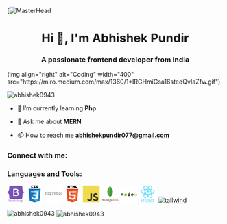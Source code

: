 [![MasterHead](https://encrypted-tbn0.gstatic.com/images?q=tbn:ANd9GcQdvGbyOO0S-u8-WVMcp5QPkEvZWgBOknytmQ&usqp=CAU)
<h1 align="center">Hi 👋, I'm Abhishek Pundir</h1>
<h3 align="center">A passionate frontend developer from India</h3>
(img align="right" alt="Coding" width="400" src="https://miro.medium.com/max/1360/1*IRGHmiGsa16stedQvIaZfw.gif")

<p align="left"> <img src="https://komarev.com/ghpvc/?username=abhishek0943&label=Profile%20views&color=0e75b6&style=flat" alt="abhishek0943" /> </p>

- 🌱 I’m currently learning **Php**

- 💬 Ask me about **MERN**

- 📫 How to reach me **abhishekpundir077@gmail.com**

<h3 align="left">Connect with me:</h3>
<p align="left">
</p>

<h3 align="left">Languages and Tools:</h3>
<p align="left"> <a href="https://getbootstrap.com" target="_blank" rel="noreferrer"> <img src="https://raw.githubusercontent.com/devicons/devicon/master/icons/bootstrap/bootstrap-plain-wordmark.svg" alt="bootstrap" width="40" height="40"/> </a> <a href="https://www.w3schools.com/css/" target="_blank" rel="noreferrer"> <img src="https://raw.githubusercontent.com/devicons/devicon/master/icons/css3/css3-original-wordmark.svg" alt="css3" width="40" height="40"/> </a> <a href="https://expressjs.com" target="_blank" rel="noreferrer"> <img src="https://raw.githubusercontent.com/devicons/devicon/master/icons/express/express-original-wordmark.svg" alt="express" width="40" height="40"/> </a> <a href="https://www.w3.org/html/" target="_blank" rel="noreferrer"> <img src="https://raw.githubusercontent.com/devicons/devicon/master/icons/html5/html5-original-wordmark.svg" alt="html5" width="40" height="40"/> </a> <a href="https://developer.mozilla.org/en-US/docs/Web/JavaScript" target="_blank" rel="noreferrer"> <img src="https://raw.githubusercontent.com/devicons/devicon/master/icons/javascript/javascript-original.svg" alt="javascript" width="40" height="40"/> </a> <a href="https://www.mongodb.com/" target="_blank" rel="noreferrer"> <img src="https://raw.githubusercontent.com/devicons/devicon/master/icons/mongodb/mongodb-original-wordmark.svg" alt="mongodb" width="40" height="40"/> </a> <a href="https://nodejs.org" target="_blank" rel="noreferrer"> <img src="https://raw.githubusercontent.com/devicons/devicon/master/icons/nodejs/nodejs-original-wordmark.svg" alt="nodejs" width="40" height="40"/> </a> <a href="https://reactjs.org/" target="_blank" rel="noreferrer"> <img src="https://raw.githubusercontent.com/devicons/devicon/master/icons/react/react-original-wordmark.svg" alt="react" width="40" height="40"/> </a> <a href="https://tailwindcss.com/" target="_blank" rel="noreferrer"> <img src="https://www.vectorlogo.zone/logos/tailwindcss/tailwindcss-icon.svg" alt="tailwind" width="40" height="40"/> </a> </p>

<p><img align="left" src="https://github-readme-stats.vercel.app/api/top-langs?username=abhishek0943&show_icons=true&locale=en&layout=compact" alt="abhishek0943" /></p>

<p>&nbsp;<img align="center" src="https://github-readme-stats.vercel.app/api?username=abhishek0943&show_icons=true&locale=en" alt="abhishek0943" /></p>
